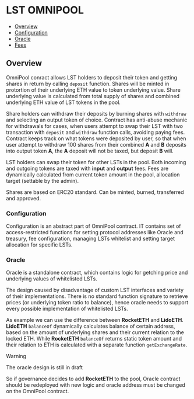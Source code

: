 # LST OMNIPOOL
* [Overview](##overview)
* [Configuration](###configuration)
* [Oracle](###oracle)
* [Fees](###fees)

## Overview
OmniPool conract allows LST holders to deposit their token and getting shares in return by calling ```deposit``` function. Shares will be minted in protortion of their underlying ETH value to token underlying value. Share underlying value is calculated from total supply of shares and combined underlying ETH value of LST tokens in the pool.

Share holders can withdraw their deposits by burning shares with ```withdraw``` and selecting an output token of choice. Contract has anti-abuse mechanic for withdrawals for cases, when users attempt to swap their LST with two transaction with ```deposit``` and ```withdraw``` function calls, avoiding paying fees. Contract keeps track on what tokens were deposited by user, so that when user attempt to withdraw 100 shares from their combined __A__ and __B__ deposits into output token __A__, the __A__ deposit will not be taxed, but deposit __B__ will.

LST holders can swap their token for other LSTs in the pool. Both incoming and outgoing tokens are taxed with __input__ and __output__ fees. Fees are dynamically calculated from current token amount in the pool, allocation target (settable by the admin).

Shares are based on ERC20 standard. Can be minted, burned, transferred and approved.

### Configuration
Configuration is an abstract part of OmniPool contract. IT contains set of access-restricted functions for setting protocol addresses like Oracle and treasury, fee configuration, managing LSTs whitelist and setting target allocation for specific LSTs.

### Oracle

Oracle is a standalone contract, which contains logic for getching price and underlying values of whitelisted LSTs.

The design caused by disadvantage of custom LST interfaces and variety of their implementations. There is no standard function signature to retrieve prices (or underlying token ratio to balance), hence oracle needs to support every possible implementation of  whitelisted LSTs.

As example we can use the difference between __RocketETH__ and __LidoETH__. __LidoETH__ ```balanceOf``` dynamically calculates balance of certain address, based on the amount of underlying shares and their current relation to the locked ETH. While __RocketETH__ ```balanceOf``` returns static token amount and their relation to ETH is calculated with a separate function ```getExchangeRate```.

> [!WARNING]
> The oracle design is still in draft

So if  governance decides to add __RocketETH__ to the pool, Oracle contract should be redeployed with new logic and oracle address must be changed on the OmniPool contract.